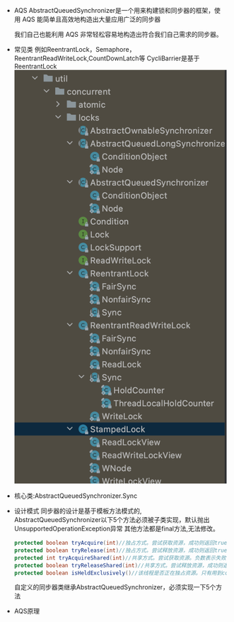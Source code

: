 - AQS AbstractQueuedSynchronizer是一个用来构建锁和同步器的框架，使用 AQS 能简单且高效地构造出大量应用广泛的同步器
  
  我们自己也能利用 AQS 非常轻松容易地构造出符合我们自己需求的同步器。
- 常见类
  例如ReentrantLock，Semaphore，ReentrantReadWriteLock,CountDownLatch等
  CycliBarrier是基于ReentrantLock
  ![截屏2022-06-05 下午9.04.20.png](../assets/截屏2022-06-05_下午9.04.20_1654434285393_0.png)
- 核心类:AbstractQueuedSynchronizer.Sync
- 设计模式
  同步器的设计是基于模板方法模式的,
  AbstractQueuedSynchronizer以下5个方法必须被子类实现，默认抛出UnsupportedOperationException异常
  其他方法都是final方法,无法修改。
  ```java
  protected boolean tryAcquire(int)//独占方式。尝试获取资源，成功则返回true，失败则返回false。
  protected boolean tryRelease(int)//独占方式。尝试释放资源，成功则返回true，失败则返回false。
  protected int tryAcquireShared(int)//共享方式。尝试获取资源。负数表示失败；0表示成功，但没有剩余可用资源；正数表示成功，且有剩余资源。
  protected boolean tryReleaseShared(int)//共享方式。尝试释放资源，成功则返回true，失败则返回false。
  protected boolean isHeldExclusively()//该线程是否正在独占资源。只有用到condition才需要去实现它。
  ```
  自定义的同步器类继承AbstractQueuedSynchronizer，必须实现一下5个方法
- AQS原理